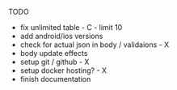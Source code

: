 TODO
- fix unlimited table - C - limit 10
- add android/ios versions
- check for actual json in body / validaions - X
- body update effects
- setup git / github - X
- setup docker hosting? - X
- finish documentation